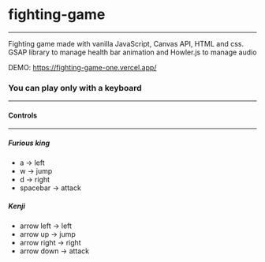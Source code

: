 # fighting-game
***
Fighting game made with vanilla JavaScript, Canvas API, HTML and css.  
GSAP library to manage health bar animation and Howler.js to manage audio

DEMO: https://fighting-game-one.vercel.app/

### You can play only with a keyboard
***
#### Controls
***

##### Furious king  
* a -> left
* w -> jump
* d -> right
* spacebar -> attack

##### Kenji 
* arrow left -> left
* arrow up -> jump
* arrow right -> right
* arrow down -> attack
